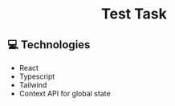 
<h1 align="center" id="title">Test Task</h1>

<p id="description"></p>
  
<h2>💻 Technologies</h2>

*   React
*   Typescript
*   Tailwind
*   Context API for global state
